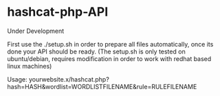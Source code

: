 # hashcat-php-API
Under Development

First use the ./setup.sh in order to prepare all files automatically, once its done your API should be ready.
(The setup.sh is only tested on ubuntu/debian, requires modification in order to work with redhat based linux machines)

Usage: yourwebsite.x/hashcat.php?hash=HASH&wordlist=WORDLISTFILENAME&rule=RULEFILENAME

